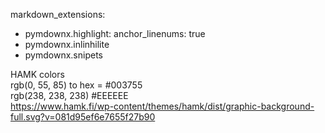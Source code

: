 markdown_extensions: 
  - pymdownx.highlight:
    anchor_linenums: true
  - pymdownx.inlinhilite
  - pymdownx.snipets

HAMK colors   
rgb(0, 55, 85) to hex = #003755  
rgb(238, 238, 238) #EEEEEE  
https://www.hamk.fi/wp-content/themes/hamk/dist/graphic-background-full.svg?v=081d95ef6e7655f27b90
